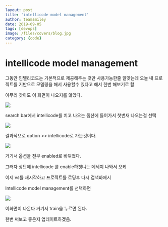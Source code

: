 ```yaml
---
layout: post
title: 'intellicode model management' 
author: teamsmiley
date: 2019-09-05
tags: [devops]
image: /files/covers/blog.jpg
category: {code}
---
```


# intellicode model management

그동안 인텔리코드는 기본적으로 제공해주는 것만 사용가능한줄 알앗는데 오늘 내 프로젝트를 기반으로 모델링을 해서 사용할수 있다고 해서 한번 해보기로 함

아무리 찾아도 이 화면이 나오지를 않았다.

![]({{site_baseurl}}/_posts/images/2019-09-05-18-00-47.png)


search bar에서 intellicode를 치고 나오는 옵션에 들어가서 첫번재 나오는걸 선택 

![]({{site_baseurl}}/_posts/images/2019-09-05-18-02-12.png)

결과적으로 option >> intellicode로 가는것이다. 

![]({{site_baseurl}}/_posts/images/2019-09-05-18-03-03.png)

거기서 옵션을 전부 enabled로 바꿔졌다. 

그러자 상단에 intellicode 를 enable하겟냐는 메세지 나와서 오케 

이제 vs를 재시작하고 프로젝트를 로딩후 다시 검색바에서 

Intellicode model management를 선택하면  

![]({{site_baseurl}}/_posts/images/2019-09-05-18-00-47.png)

이화면이 나온다 거기서 train을 누르면 된다. 

한번 써보고 좋은지 업데이트하겠음.


